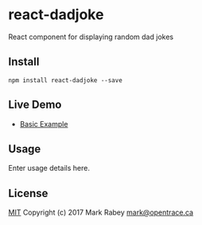# react-dadjoke
React component for displaying random dad jokes

## Install
```shell
npm install react-dadjoke --save
```

## Live Demo
* <a href="//username.gihub.io/react-dadjoke" target="_blank">Basic Example</a>

## Usage
Enter usage details here.

## License
[MIT](http://mit-license.org) Copyright (c) 2017 Mark Rabey <mark@opentrace.ca>
